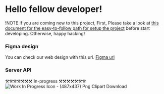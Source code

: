 # Hello fellow developer!

!NOTE
If you are coming new to this project,
First, Please take a look at [this document for the easy-to-follow path for setup the project](./docs/dev.md)
before start developing. Otherwise, happy hacking!

### Figma design

You can check our web design with this url. [Figma url](https://www.figma.com/design/L7VFn5qZN02V9zIVkZwoO0/%E0%B8%88%E0%B8%AD%E0%B8%87%E0%B8%AA%E0%B8%99%E0%B8%B2%E0%B8%A1?node-id=0-1&t=IAlxiv7DGWY6efx6-1)

### Server API

⚒️⚒️⚒️⚒️⚒️⚒️⚒️ In-progress ⚒️⚒️⚒️⚒️⚒️⚒️⚒️
![Work In Progress Icon - (487x437) Png Clipart Download](https://www.clipartmax.com/png/full/265-2655834_work-in-progress-icon.png)
